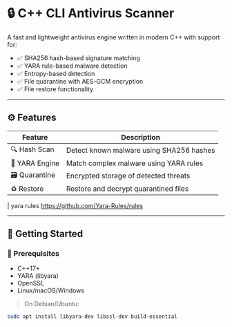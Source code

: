 # 🔒 C++ CLI Antivirus Scanner

A fast and lightweight antivirus engine written in modern C++ with support for:

- ✅ SHA256 hash-based signature matching
- ✅ YARA rule-based malware detection
- ✅ Entropy-based detection
- ✅ File quarantine with AES-GCM encryption
- ✅ File restore functionality

---

## ⚙️ Features

| Feature        | Description                              |
| -------------- | ---------------------------------------- |
| 🔍 Hash Scan   | Detect known malware using SHA256 hashes |
| 🧠 YARA Engine | Match complex malware using YARA rules   |
| 🗃️ Quarantine  | Encrypted storage of detected threats    |
| ♻️ Restore     | Restore and decrypt quarantined files    |

| yara rules https://github.com/Yara-Rules/rules

---

## 🚀 Getting Started

### 🔧 Prerequisites

- C++17+
- YARA (libyara)
- OpenSSL
- Linux/macOS/Windows

> On Debian/Ubuntu:

```bash
sudo apt install libyara-dev libssl-dev build-essential
```
